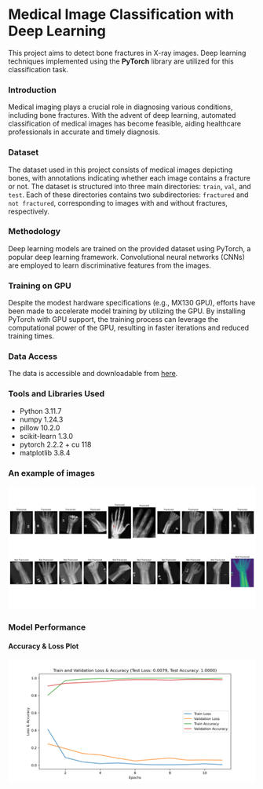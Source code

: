 # Medical Image Classification with Deep Learning
This project aims to detect bone fractures in X-ray images. Deep learning techniques implemented using the **PyTorch** library are utilized for this classification task.
### Introduction
Medical imaging plays a crucial role in diagnosing various conditions, including bone fractures. With the advent of deep learning, automated classification of medical images has become feasible, aiding healthcare professionals in accurate and timely diagnosis.
### Dataset
The dataset used in this project consists of medical images depicting bones, with annotations indicating whether each image contains a fracture or not. The dataset is structured into three main directories: `train`, `val`, and `test`. Each of these directories contains two subdirectories: `fractured` and `not fractured`, corresponding to images with and without fractures, respectively.
### Methodology
Deep learning models are trained on the provided dataset using PyTorch, a popular deep learning framework. Convolutional neural networks (CNNs) are employed to learn discriminative features from the images.
### Training on GPU
Despite the modest hardware specifications (e.g., MX130 GPU), efforts have been made to accelerate model training by utilizing the GPU. By installing PyTorch with GPU support, the training process can leverage the computational power of the GPU, resulting in faster iterations and reduced training times.
### Data Access
The data is accessible and downloadable from [here](https://www.kaggle.com/datasets/bmadushanirodrigo/fracture-multi-region-x-ray-data/data).
### Tools and Libraries Used
- Python 3.11.7
- numpy 1.24.3
- pillow 10.2.0
- scikit-learn 1.3.0
- pytorch 2.2.2 + cu 118
- matplotlib 3.8.4
### An example of images
![images](https://github.com/mohammadhosseinparsaei/Bone-Fracture-Multi-Region-X-ray-Data/blob/main/sample_images.png)
### Model Performance
#### Accuracy & Loss Plot
![Accuracy & Loss plot](https://github.com/mohammadhosseinparsaei/Bone-Fracture-Multi-Region-X-ray-Data/blob/main/train_val_loss_acc_plot.png)

